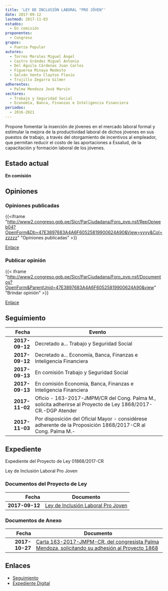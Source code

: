 ```yaml
---
title: 'LEY DE INCLUSIÓN LABORAL "PRO JÓVEN"'
date: 2017-09-12
lastmod: 2017-11-03
estados: 
  - En comisión
proponentes: 
  - Congreso
grupos: 
  - Fuerza Popular
autores: 
  - Torres Morales Miguel Ángel
  - Castro Grández Miguel Antonio
  - Del Águila Cárdenas Juan Carlos
  - Figueroa Minaya Modesto
  - Galván Vento Clayton Flavio
  - Trujillo Zegarra Gilmer
adherentes: 
  - Palma Mendoza José Marvín
sectores: 
  - Trabajo y Seguridad Social
  - Economía, Banca, Finanzas e Inteligencia Financiera
periodos: 
  - 2016-2021
---
```


Propone fomentar la inserción de jóvenes en el mercado laboral formal y estimular la mejora de la productividad laboral de dichos jóvenes en sus puestos de trabajo, a través del otorgamiento de incentivos al empleador, que permitan reducir el costo de las aportaciones a Essalud, de la capacitación y formación laboral de los jóvenes.


## Estado actual

**En comisión**

## Opiniones

### Opiniones publicadas

{{<iframe "http://www2.congreso.gob.pe/Sicr/ParCiudadana/Foro_pvp.nsf/RepOpiweb04?OpenForm&Db=47E3897683A4A6F60525819900624A90&View=yyyy&Col=zzzzz" "Opiniones publicadas" >}}

[Enlace](http://www2.congreso.gob.pe/Sicr/ParCiudadana/Foro_pvp.nsf/RepOpiweb04?OpenForm&Db=47E3897683A4A6F60525819900624A90&View=yyyy&Col=zzzzz)
### Publicar opinión

{{< iframe "http://www2.congreso.gob.pe/Sicr/ParCiudadana/Foro_pvp.nsf/Documentos?OpenForm&ParentUnid=47E3897683A4A6F60525819900624A90&view" "Brindar opinión" >}}

[Enlace](http://www2.congreso.gob.pe/Sicr/ParCiudadana/Foro_pvp.nsf/Documentos?OpenForm&ParentUnid=47E3897683A4A6F60525819900624A90&view)

## Seguimiento

| Fecha | Evento |
|------:|--------|
| **2017-09-12** | Decretado a... Trabajo y Seguridad Social|
| **2017-09-12** | Decretado a... Economía, Banca, Finanzas e Inteligencia Financiera|
| **2017-09-13** | En comisión Trabajo y Seguridad Social|
| **2017-09-13** | En comisión Economía, Banca, Finanzas e Inteligencia Financiera|
| **2017-11-02** | Oficio - 163-2017-JMPM/CR del Cong. Palma M., solicita adherirse al Proyecto de Ley 1868/2017-CR.-DGP Atender|
| **2017-11-03** | Por disposición del Oficial Mayor - considérese adherente de la Proposición 1868/2017-CR al Cong. Palma M.-|


## Expediente

Expediente del Proyecto de Ley 01868/2017-CR

Ley de Inclusión Laboral Pro Joven


### Documentos del Proyecto de Ley

| Fecha | Documento |
|------:|--------|
| **2017-09-12** | [Ley de Inclusión Laboral Pro Joven](http://www.leyes.congreso.gob.pe/Documentos/2016_2021/Proyectos_de_Ley_y_de_Resoluciones_Legislativas/PL0186820170912..pdf) |

### Documentos de Anexo

| Fecha | Documento |
|------:|--------|
| **2017-10-27** | [Carta 163-2017-JMPM-CR, del congresista Palma Mendoza, solicitando su adhesión al Proyecto 1868](http://www.leyes.congreso.gob.pe/Documentos/2016_2021/Oficios/Congresistas/CARTA-163-2017-JMPM-CR.pdf) |

## Enlaces 

- [Seguimiento](http://www2.congreso.gob.pe/Sicr/TraDocEstProc/CLProLey2016.nsf/f7fff46988ca05b1052578e100829cc7/478638377d919f0705258199006ae461?OpenDocument)
- [Expediente Digital](http://www2.congreso.gob.pe/Sicr/TraDocEstProc/CLProLey2016.nsf/f7fff46988ca05b1052578e100829cc7/478638377d919f0705258199006ae461?OpenDocument&Click=05257FB7005EB655.eb71d0cf91d8294e05256cdf006b5706/$Body/0.1C6C)
